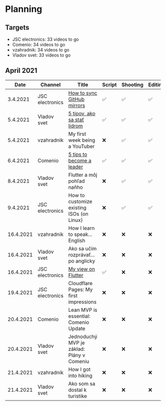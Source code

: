 # Planning

## Targets
- JSC electronics: 33 videos to go
- Comenio: 34 videos to go
- vzahradnik: 34 videos to go
- Vladov svet: 33 videos to go

## April 2021

| Date | Channel | Title | Script | Shooting | Editing | Published | Link | Note |
|---|---|---|---|---|---|---|---|---|
| 3.4.2021 | JSC electronics | [How to sync GitHub mirrors][jsc_01] | ✅ | ✅ | ✅ | ✅ | https://youtu.be/WUxIiGRd-XQ | |
| 5.4.2021 | Vladov svet | [5 tipov, ako sa stať lídrom][vladov_svet_01] | ✅ | ✅ | ✅ | ✅ | https://youtu.be/ErVHbfD8Mss | |
| 5.4.2021 | vzahradnik | My first week being a YouTuber | ❌ | ✅ | ✅ | ✅ | https://youtu.be/OOZlheC2Rp4 | |
| 6.4.2021 | Comenio | [5 tips to become a leader][comenio_01] | ✅ | ✅  | ✅  | ✅ | https://youtu.be/foD2nEo1e8U | |
| 8.4.2021 | Vladov svet | Flutter a môj pohľad naňho | ❌ | ✅ | ✅ | ✅ | https://youtu.be/eEV2qFKmtTI | |
| 9.4.2021 | JSC electronics | How to customize existing ISOs (on Linux) | ❌ | ✅ | ✅ | ✅ | https://youtu.be/aFaQjQ4vmQA | |
| 16.4.2021 | vzahradnik | How I learn to speak... English | ❌ | ❌ | ❌ | ❌ |  | |
| 16.4.2021 | Vladov svet | Ako sa učím rozprávať... po anglicky | ❌ | ❌ | ❌ | ❌ |  | |
| 16.4.2021 | JSC electronics | [My view on Flutter][jsc_02] | ✅ | ❌ | ❌ | ❌ |  | |
| 19.4.2021 | JSC electronics | Cloudflare Pages: My first impressions | ❌ | ❌ | ❌ | ❌ |  | |
| 20.4.2021 | Comenio | Lean MVP is essential: Comenio Update | ❌ | ❌ | ❌ | ❌ |  | |
| 20.4.2021 | Vladov svet | Jednoduchý MVP je základ: Plány v Comeniu | ❌ | ❌ | ❌ | ❌ |  | |
| 21.4.2021 | vzahradnik | How I got into hiking | ❌ | ❌ | ❌ | ❌ |  | |
| 21.4.2021 | Vladov svet | Ako som sa dostal k turistike | ❌ | ❌ | ❌ | ❌ |  | |


[//]: # (Scripts)
[jsc_01]: /Projects/JSC%20electronics/2021-03-39%20-%20How%20to%20sync%20GitHub%20mirrors.md
[jsc_02]: https://github.com/zahradnik-io/youtube-scripts/blob/main/Projects/JSC%20electronics/2021-04-13%20-%20My%20view%20on%20Flutter.md

[comenio_01]: /Projects/Comenio/2021-03-39%20-%205%20tips%20to%20become%20a%20leader.md

[vladov_svet_01]: /Projects/Vladov%20svet/2021-03-39%20-%205%20tipov%2C%20ako%20sa%20stať%20lídrom.md
